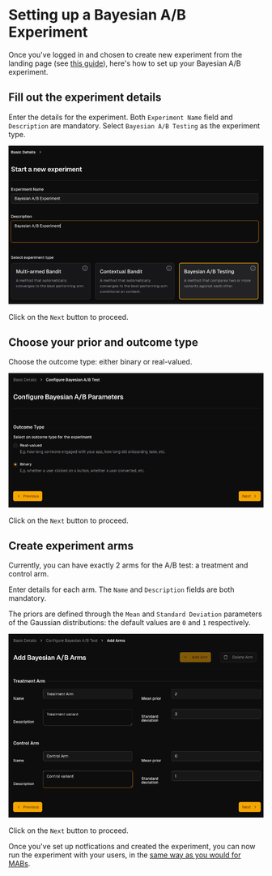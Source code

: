 # Setting up a Bayesian A/B Experiment

Once you've logged in and chosen to create new experiment from the landing page (see [this guide](../../first-experiment/create.md)), here's how to set up your Bayesian A/B experiment.

## Fill out the experiment details

Enter the details for the experiment. Both `Experiment Name` field and `Description` are mandatory. Select `Bayesian A/B Testing` as the experiment type.

![Experiment Details](./images/bayes_ab_basic_info.png)

Click on the `Next` button to proceed.

## Choose your prior and outcome type

Choose the outcome type: either binary or real-valued.

![Outcome Configuration](./images/bayes_ab_config_params.png)

Click on the `Next` button to proceed.

## Create experiment arms

Currently, you can have exactly 2 arms for the A/B test: a treatment and control arm.

Enter details for each arm. The `Name` and `Description` fields are both mandatory.

The priors are defined through the `Mean` and `Standard Deviation` parameters of the Gaussian distributions: the default values are `0` and `1` respectively.

![Configure arms](./images/bayes_ab_config_arms.png)

Click on the `Next` button to proceed.

Once you've set up notfications and created the experiment, you can now run the experiment with your users, in the [same way as you would for MABs](../mabs/run-experiment.md).
